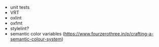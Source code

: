 - unit tests
- VRT
- oxlint
- oxfmt
- stylelint?
- semantic color variables (https://www.fourzerothree.in/p/crafting-a-semantic-colour-system)
